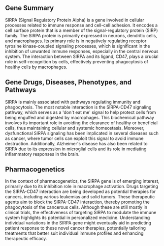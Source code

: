 ## Gene Summary
SIRPA (Signal Regulatory Protein Alpha) is a gene involved in cellular processes related to immune response and cell-cell adhesion. It encodes a cell surface protein that is a member of the signal-regulatory protein (SIRP) family. The SIRPA protein is primarily expressed in neurons, dendritic cells, and macrophages. Its primary role is in negatively regulating receptor tyrosine kinase-coupled signaling processes, which is significant in the inhibition of unwanted immune responses, especially in the central nervous system. The interaction between SIRPA and its ligand, CD47, plays a crucial role in self-recognition by cells, effectively preventing phagocytosis of healthy cells by macrophages.

## Gene Drugs, Diseases, Phenotypes, and Pathways
SIRPA is mainly associated with pathways regulating immunity and phagocytosis. The most notable interaction is the SIRPA-CD47 signaling pathway, which serves as a 'don't eat me' signal to help protect cells from being engulfed and digested by macrophages. This biochemical pathway involves its important role in avoiding the clearance of healthy or beneficial cells, thus maintaining cellular and systemic homeostasis. Moreover, dysfunctional SIRPA signaling has been implicated in several diseases such as cancer, where tumor cells can exploit this signal to avoid immune destruction. Additionally, Alzheimer's disease has also been related to SIRPA due to its expression in microglial cells and its role in mediating inflammatory responses in the brain.

## Pharmacogenetics
In the context of pharmacogenetics, the SIRPA gene is of emerging interest, primarily due to its inhibition role in macrophage activation. Drugs targeting the SIRPA-CD47 interaction are being developed as potential therapies for cancers, including various leukemias and solid tumors. These therapeutic agents aim to block the SIRPA-CD47 interaction, thereby promoting the phagocytosis of the cancerous cells. Although these are still mostly in clinical trials, the effectiveness of targeting SIRPA to modulate the immune system highlights its potential in personalized medicine. Understanding individual variations in the SIRPA gene might eventually aid in predicting patient response to these novel cancer therapies, potentially tailoring treatments that better suit individual immune profiles and enhancing therapeutic efficacy.